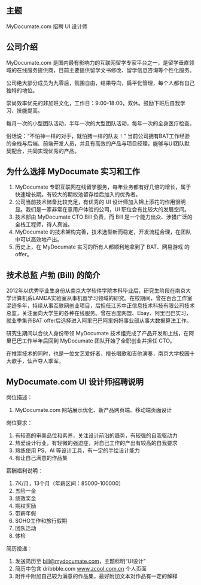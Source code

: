主题
-----------------
MyDocumate.com 招聘 UI 设计师


公司介绍
-----------------
MyDocumate.com 是国内最有影响力的互联网留学专家平台之一，是留学垂直领域的在线服务提供商，目前主要提供留学文书修改、留学信息咨询等个性化服务。

公司绝大部分成员为九零后，氛围自由，结果导向，扁平化管理，每个人都有自己独特的地位。

崇尚效率优先的非加班文化，工作日：9:00-18:00，双休。鼓励下班后自我学习、技能提高。

每月一次的小型团队活动，半年一次的大型团队活动，每年一次的全身医疗检查。

俗话说：“不怕神一样的对手，就怕猪一样的队友！” 当前公司拥有BAT工作经验的全栈与后端、前端开发人员，并且有高效的产品与项目经理，能够与UI团队默契配合，共同实现优秀的产品。


为什么选择 MyDocumate 实习和工作
-------------------
1. MyDocumate 专职互联网在线留学服务，每年业务都有好几倍的增长，属于快速增长期。有较大的期权池留存给后加入的优秀者。
2. 公司当前技术储备比较充足，有优秀的 UI 设计师加入锦上添花的作用很明显。我们是一家非常在意用户体验的公司，UI 职位会有比较大的发展空间。
2. 技术部由 MyDocumate CTO Bill 负责，而 Bill 是一个能力出众、涉猎广泛的全栈工程师，待人真诚。
3. MyDocumate 的技术架构完善，技术选型新而稳定，开发流程合理，在团队中可以高效地产出。
4. 历史上，在 MyDocumate 实习的所有人都顺利地拿到了 BAT、网易游戏 的 offer。


技术总监 卢勃 (Bill) 的简介
------------------
2012年以优秀毕业生身份从南京大学软件学院本科毕业后，研究生阶段在南京大学计算机系LAMDA实验室从事机器学习领域的研究。在校期间，曾在百合工作室混迹多年，持续从事互联网创业项目，后担任江苏中正信息技术科技有限公司技术总监，关注面向大学生的各种在线服务。曾在百度网盟、Ebay、阿里巴巴实习，就业季集齐BAT offer后选择进入阿里巴巴阿里妈妈事业部从事大数据算法工作。

研究生期间以合伙人身份带领 MyDocumate 技术组完成了产品开发和上线，在阿里巴巴工作半年后回到 MyDocumate 团队开始了全职创业并担任 CTO。

在推崇技术的同时，也是一位文艺爱好者，擅长唱歌和吉他演奏，南京大学校园十大歌手，仙声夺人季军。

MyDocumate.com UI 设计师招聘说明
-------------------
岗位描述：
1. MyDocumate.com 网站展示优化、新产品网页端、移动端页面设计

岗位要求：
1. 有较高的审美品位和素养，关注设计前沿的趋势，有较强的自我驱动力
2. 热爱设计行业，有轻微的强迫症，对自己工作的产出有较高的自我要求
3. 熟练使用 PS、AI 等设计工具，有一定的手绘设计能力
4. 有让自己满意的作品集

薪酬福利说明：
1. 7K/月，13个月（年薪区间：85000-100000）
2. 五险一金
3. 绩效奖金
4. 期权奖励
5. 带薪年假
6. SOHO工作和旅行假期
7. 团队活动
8. 体检

简历投递：
1. 发送简历至 bill@mydocumate.com，主题标明“UI设计”
2. 简历中包含 dribbble.com www.zcool.com.cn 个人页面
3. 附件中附加自己较为满意的作品集，最好附加文本对作品有一定的解释
